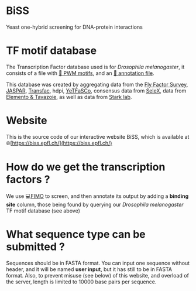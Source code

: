 # BiSS
Yeast one-hybrid screening for DNA-protein interactions

# TF motif database
The Transcription Factor database used is for *Drosophila melanogaster*, it consists of a file with [:page_facing_up: PWM motifs](https://github.com/DeplanckeLab/BiSS/blob/main/db/dmel_only.meme-io), and an [:page_facing_up: annotation file](https://github.com/DeplanckeLab/BiSS/blob/main/db/annotations.tsv).

This database was created by aggregating data from the [Fly Factor Survey](https://mccb.umassmed.edu/ffs/), [JASPAR](https://jaspar.genereg.net/search?q=&collection=CORE&tax_group=insects&tax_id=7227), [Transfac](http://gene-regulation.com/pub/databases.html#transfac), hdpi, [YeTFaSCo](http://yetfasco.ccbr.utoronto.ca/), consensus data from [SeleX](https://pubmed.ncbi.nlm.nih.gov/19231809/), data from [Elemento & Tavazoie](https://genomebiology.biomedcentral.com/articles/10.1186/gb-2005-6-2-r18), as well as data from [Stark lab](https://starklab.org/data/index.html).

# Website
This is the source code of our interactive website BiSS, which is available at :globe_with_meridians:[https://biss.epfl.ch/](https://biss.epfl.ch/)

# How do we get the transcription factors ?
We use :computer:[FIMO](https://meme.nbcr.net/meme/doc/fimo.html) to screen, and then annotate its output by adding a **binding site** column, those being found by querying our *Drosophila melanogaster* TF motif database (see above)

# What sequence type can be submitted ?
Sequences should be in FASTA format. You can input one sequence without header, and it will be named **user input**, but it has still to be in FASTA format.
Also, to prevent misuse (see below) of this website, and overload of the server, length is limited to 10000 base pairs per sequence.
